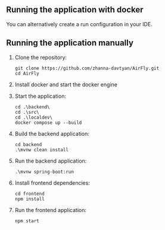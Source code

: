 ## Running the application with docker

You can alternatively create a run configuration in your IDE.

## Running the application manually

1. Clone the repository:
   ```shell
   git clone https://github.com/zhanna-davtyan/AirFly.git
   cd AirFly
   ```
2. Install docker and start the docker engine

3. Start the application:

   ```shell
   cd .\backend\
   cd .\src\
   cd .\localdev\
   docker compose up --build
   ```

4. Build the backend application:

   ```shell
   cd backend
   .\mvnw clean install
   ```

5. Run the backend application:

   ```shell
   .\mvnw spring-boot:run
   ```

6. Install frontend dependencies:
   ```shell
   cd frontend
   npm install
   ```
7. Run the frontend application:
   ```shell
   npm start
   ```
